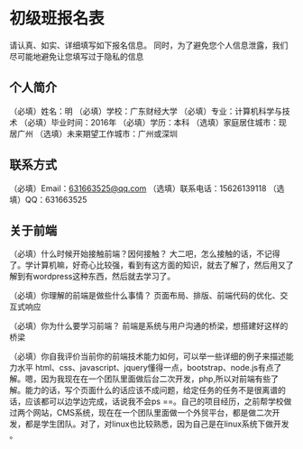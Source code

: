 # 初级班报名表

请认真、如实、详细填写如下报名信息。
同时，为了避免您个人信息泄露，我们尽可能地避免让您填写过于隐私的信息

## 个人简介

（必填）姓名：明
（必填）学校：广东财经大学
（必填）专业：计算机科学与技术
（必填）毕业时间：2016年
（必填）学历：本科
（选填）家庭居住城市：现居广州
（选填）未来期望工作城市：广州或深圳

## 联系方式

（必填）Email：631663525@qq.com
（选填）联系电话：15626139118
（选填）QQ：631663525

## 关于前端

（必填）什么时候开始接触前端？因何接触？
大二吧，怎么接触的话，不记得了。学计算机嘛，好奇心比较强，看到有这方面的知识，就去了解了，然后用又了解到有wordpress这种东西，然后就去学习了。

（必填）你理解的前端是做些什么事情？
页面布局、排版、前端代码的优化、交互式响应

（必填）你为什么要学习前端？
前端是系统与用户沟通的桥梁，想搭建好这样的桥梁

（必填）你自我评价当前你的前端技术能力如何，可以举一些详细的例子来描述能力水平
html、css、javascript、jquery懂得一点，bootstrap、node.js有点了解。嗯，因为我现在在一个团队里面做后台二次开发，php,所以对前端有些了解。能力的话，写个页面什么的话应该不成问题，给定任务的任务不是很离谱的话，应该都可以边学边完成，话说我不会ps ==。自己的项目经历，之前帮学校做过两个网站，CMS系统，现在在一个团队里面做一个外贸平台，都是做二次开发，都是学生团队。对了，对linux也比较熟悉，因为自己是在linux系统下做开发 。
